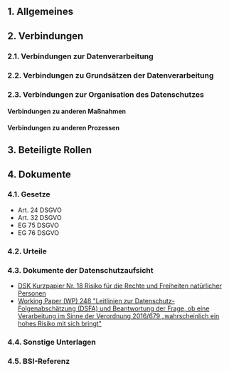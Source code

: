 ## 1. Allgemeines
## 2. Verbindungen
### 2.1. Verbindungen zur Datenverarbeitung
### 2.2. Verbindungen zu Grundsätzen der Datenverarbeitung
### 2.3. Verbindungen zur Organisation des Datenschutzes
#### Verbindungen zu anderen Maßnahmen
#### Verbindungen zu anderen Prozessen
## 3. Beteiligte Rollen
## 4. Dokumente
### 4.1. Gesetze
- Art. 24 DSGVO
- Art. 32 DSGVO
- EG 75 DSGVO
- EG 76 DSGVO
### 4.2. Urteile
### 4.3. Dokumente der Datenschutzaufsicht
- [DSK Kurzpapier Nr. 18 Risiko für die Rechte und Freiheiten natürlicher Personen](https://www.datenschutzkonferenz-online.de/media/kp/dsk_kpnr_18.pdf)
- [Working Paper (WP) 248 "Leitlinien zur Datenschutz-Folgenabschätzung (DSFA) und Beantwortung der Frage, ob eine Verarbeitung im Sinne der Verordnung 2016/679 „wahrscheinlich ein hohes Risiko mit sich bringt"](https://ec.europa.eu/newsroom/article29/items/611236)
### 4.4. Sonstige Unterlagen
### 4.5. BSI-Referenz
